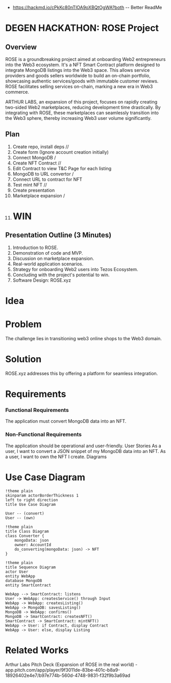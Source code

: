* https://hackmd.io/cPkKc80nTlOA9oXBQtOgWA?both -- Better ReadMe

# DEGEN HACKATHON: ROSE Project
## Overview

ROSE is a groundbreaking project aimed at onboarding Web2 entrepreneurs into the Web3 ecosystem. It's a NFT Smart Contract platform designed to integrate MongoDB listings into the Web3 space. This allows service providers and goods sellers worldwide to build an on-chain portfolio, showcasing authentic services/goods with immutable customer reviews. ROSE facilitates selling services on-chain, marking a new era in Web3 commerce.

ARTHUR LABS, an expansion of this project, focuses on rapidly creating two-sided Web2 marketplaces, reducing development time drastically. By integrating with ROSE, these marketplaces can seamlessly transition into the Web3 sphere, thereby increasing Web3 user volume significantly.

## Plan
1. Create repo, install deps  //
2. Create form (Ignore account creation initially)
3. Connect MongoDB / 
4. Create NFT Contract // 
5. Edit Contract to view T&C Page for each listing 
6. MongoDB to URL convertor /
7. Connect URL to contract for NFT 
8. Test mint NFT //
9. Create presentation
10. Marketplace expansion /
11. # WIN

## Presentation Outline (3 Minutes)
1. Introduction to ROSE.
2. Demonstration of code and MVP.
3. Discussion on marketplace expansion.
4. Real-world application scenarios.
5. Strategy for onboarding Web2 users into Tezos Ecosystem.
6. Concluding with the project's potential to win.
7. Software Design: ROSE.xyz

# Idea

# Problem
The challenge lies in transitioning web3 online shops to the Web3 domain.

# Solution
ROSE.xyz addresses this by offering a platform for seamless integration.

# Requirements
### Functional Requirements
The application must convert MongoDB data into an NFT.

### Non-Functional Requirements
The application should be operational and user-friendly.
User Stories
As a user, I want to convert a JSON snippet of my MongoDB data into an NFT.
As a user, I want to own the NFT I create.
Diagrams

# Use Case Diagram
```plantuml
!theme plain
skinparam actorBorderThickness 1
left to right direction
title Use Case Diagram

User -- (convert)
User -- (own)
```

```plantuml
!theme plain
title Class Diagram
class Converter {
    mongoData: json
    owner: AccountId
    do_converting(mongoData: json) -> NFT
}

```

```plantuml
!theme plain
title Sequence Diagram
actor User
entity WebApp
database MongoDB
entity SmartContract

WebApp --> SmartContract: listens
User -> WebApp: createsService() through Input
WebApp -> WebApp: createsListing()
WebApp -> MongoDB: savesListing()
MongoDB -> WebApp: confirms()
MongoDB -> SmartContract: createsNFT()
SmartContract -> SmartContract: mintNFT()
WebApp -> User: if Contract, display Contract
WebApp -> User: else, display Listing
```

# Related Works
Arthur Labs Pitch Deck (Expansion of ROSE in the real world) - app.pitch.com/app/player/9f3011de-83be-401c-b8a9-18926402e4e7/b97e774b-560d-4748-9831-f32f9b3a69ad